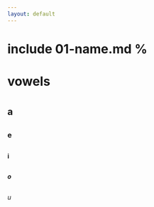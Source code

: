 ```yaml
---
layout: default
---
```


 # include 01-name.md % <h1>
# vowels <h1> 
 ## a <h2> 
  ### e <h2> 
  #### i <h2>
  ##### o <h2> 
  ###### u <h2> 

